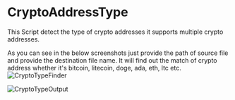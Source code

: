 # CryptoAddressType
This Script detect the type of crypto addresses it supports multiple crypto addresses. 

As you can see in the below screenshots just provide the path of source file and provide the destination file name. It will find out the match of crypto address whether it's bitcoin, litecoin, doge, ada, eth, ltc etc.
![CryptoTypeFinder](https://github.com/malwaredev/CryptoAddressType/assets/7289956/30d41222-9458-4b89-83e7-0fa184877439)

![CryptoTypeOutput](https://github.com/malwaredev/CryptoAddressType/assets/7289956/4cc9997e-33d3-4bb5-b22d-950dcf8c1580)
